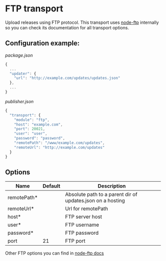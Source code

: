 # FTP transport

Upload releases using FTP protocol. This transport uses
[node-ftp](https://github.com/mscdex/node-ftp) internally so you can
check its documentation for all transport options.

## Configuration example:
*package.json*
```js
{
  ...
  "updater": {
    "url": "http://example.com/updates/updates.json"
  },
  ...
}
```

*publisher.json*
```js
{
  "transport": {
    "module": "ftp",
    "host": "example.com",
    "port": 20021,
    "user": "user",
    "password": "password",
    "remotePath": "/www/example.com/updates",
    "remoteUrl": "http://example.com/updates"
  }
}
```

## Options
Name                | Default                   | Description
--------------------|---------------------------|------------
remotePath*         |                           | Absolute path to a parent dir of updates.json on a hosting
remoteUrl*          |                           | Url for remotePath
host*               |                           | FTP server host
user*               |                           | FTP username
password*           |                           | FTP password
port                | 21                        | FTP port


Other FTP options you can find in
[node-ftp docs](https://github.com/mscdex/node-ftp#methods)
